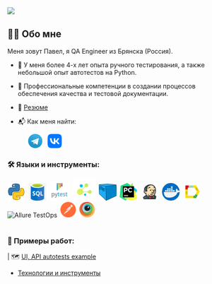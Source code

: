 <img src="https://media.giphy.com/media/ulZ7gQQz9jwZzv224n/giphy.gif" width="150"> 

## :woman_technologist: Обо мне
Меня зовут Павел, я QA Engineer из Брянска (Россия).
- :rocket: У меня более 4-х лет опыта ручного тестирования, а также небольшой опыт автотестов на Python.

- :seedling: Профессиональные компетенции в создании процессов обеспечения качества и тестовой документации.

- :bookmark_tabs: <a target="_blank" href="cv/mps.pdf">Резюме</a>

- :mailbox_with_mail:	Как меня найти:<p>
  &#8287;&#8287;&#8287;&#8287;&#8287;
  <a href="https://t.me/Milson_PS"><img width="32px" alt="Telegram" title="Telegram" src="img/logos/tg.png"/></a>
  &#8287;
  <a href="https://vk.com/pavel.milukov"><img width="32px" alt="VK" title="Vk" src="img/logos/vk.png"/></a>
  &#8287;
 


### :hammer_and_wrench: Языки и инструменты:
<div>
  <img src="https://github.com/Milson-PS/Milson-PS/blob/main/img/logos/python.webp" title="Python" alt="Python" width="40" height="40"/>&nbsp;
  <img src="https://github.com/Milson-PS/Milson-PS/blob/main/img/logos//sql.png" title="SQL" alt="SQL" width="40" height="40"/>&nbsp;   
  <img src="https://github.com/Milson-PS/Milson-PS/blob/main/img/logos/pytest.png" title="Pytest" alt="Pytest" width="45" height="45"/>&nbsp; 
  <img src="https://github.com/Milson-PS/Milson-PS/blob/main/img/logos/selene.png" title="Selene" alt="Selene" width="50" height="50"/>&nbsp;
  <img src="https://github.com/Milson-PS/Milson-PS/blob/main/img/logos/selenoid.png" title="Selenoid" alt="Selenoid" width="40" height="40"/>&nbsp;  
  <img src="https://github.com/Milson-PS/Milson-PS/blob/main/img/logos/pycharm.png" title="PyCharm" alt="PyCharm" width="40" height="40"/>&nbsp;    
  <img src="https://github.com/Milson-PS/Milson-PS/blob/main/img/logos/jenkins.png" title="Jenkins" alt="Jenkins" width="40" height="40"/>&nbsp;
  <img src="https://github.com/Milson-PS/Milson-PS/blob/main/img/logos/docker.png" title="Docker" alt="Docker " width="40" height="40"/>&nbsp;
  <img src="https://github.com/Milson-PS/Milson-PS/blob/main/img/logos/Allure.svg" title="Allure Report" alt="Allure Report" width="40" height="40"/>&nbsp;
  <img src="https://fs.getcourse.ru/fileservice/file/download/a/159627/sc/333/h/32108dd5b6c9c9c3cf4220fe6b2cc7fc.svg" title="Allure TestOps" alt="Allure TestOps" width="40" height="40"/>&nbsp;
  <img src="https://github.com/Milson-PS/Milson-PS/blob/main/img/logos/postman.png" title="Postman" alt="Postman" width="35" height="35"/>&nbsp;  
   <img src="https://github.com/Milson-PS/Milson-PS/blob/main/img/logos/browserstack.png" title="Browserstack" alt="Browserstack" width="35" height="35"/>&nbsp;
</div>
<br>

### :floppy_disk: Примеры работ:

| :world_map: <a target="_blank" href="[https://github.com/Milson-PS/robotframework]">UI, API autotests example</a> 

- [Технологии и инструменты](#https://github.com/Milson-PS/robotframework)
